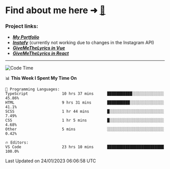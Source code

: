 # Find about me here ➜ [🧑](https://pauabella.dev)

### Project links:
- ***[My Portfolio](https://pauabella.dev)***
- ***[Instafy](https://instafy.me)*** (currently not working due to changes in the Instagram API)
- ***[GiveMeTheLyrics in Vue](https://lyrics.pauabella.dev)***
- ***[GiveMeTheLyrics in React](https://pauabella.dev/GiveMeTheLyrics)***

---
<!--START_SECTION:waka-->
![Code Time](http://img.shields.io/badge/Code%20Time-1%2C811%20hrs%2021%20mins-blue)

📊 **This Week I Spent My Time On** 

```text
💬 Programming Languages: 
TypeScript               10 hrs 37 mins      ███████████░░░░░░░░░░░░░░   45.86% 
HTML                     9 hrs 31 mins       ██████████░░░░░░░░░░░░░░░   41.1% 
SCSS                     1 hr 44 mins        █░░░░░░░░░░░░░░░░░░░░░░░░   7.49% 
CSS                      1 hr 5 mins         █░░░░░░░░░░░░░░░░░░░░░░░░   4.68% 
Other                    5 mins              ░░░░░░░░░░░░░░░░░░░░░░░░░   0.42%

🔥 Editors: 
VS Code                  23 hrs 10 mins      █████████████████████████   100.0%

```


 Last Updated on 24/01/2023 06:06:58 UTC
<!--END_SECTION:waka-->
